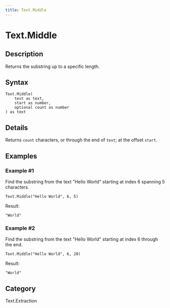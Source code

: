 ```yaml
---
title: Text.Middle
---
```


# Text.Middle


## Description

Returns the substring up to a specific length.


## Syntax

```powerquery
Text.Middle(
    text as text,
    start as number,
    optional count as number
) as text
```


## Details

Returns <code>count</code> characters, or through the end of <code>text</code>; at the offset <code>start</code>.


## Examples

### Example #1 
Find the substring from the text &#34;Hello World&#34; starting at index 6 spanning 5 characters.
```powerquery
Text.Middle("Hello World", 6, 5)
```

Result: 
```powerquery
"World"
```


### Example #2 
Find the substring from the text &#34;Hello World&#34; starting at index 6 through the end.
```powerquery
Text.Middle("Hello World", 6, 20)
```

Result: 
```powerquery
"World"
```




## Category
Text.Extraction

